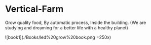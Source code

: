 # Vertical-Farm
Grow quality food, By automatic process, Inside the building. (We are studying and dreaming for a better life with a healthy planet)

![book1](./Books/led%20grow%20book.png =250x)
